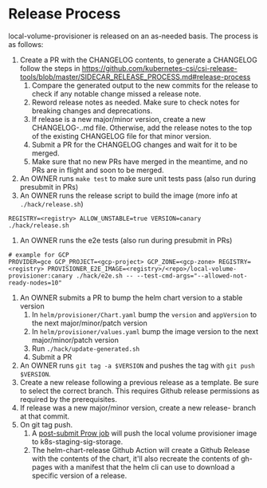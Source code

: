 # Release Process

local-volume-provisioner is released on an as-needed basis. The process is as follows:

1. Create a PR with the CHANGELOG contents, to generate a CHANGELOG follow the steps
   in https://github.com/kubernetes-csi/csi-release-tools/blob/master/SIDECAR_RELEASE_PROCESS.md#release-process
   1. Compare the generated output to the new commits for the release to check if any notable change missed a release note.
   1. Reword release notes as needed. Make sure to check notes for breaking changes and deprecations.
   1. If release is a new major/minor version, create a new CHANGELOG-<major>.<minor>.md file. Otherwise, add the release notes to the top of the existing CHANGELOG file for that minor version.
   1. Submit a PR for the CHANGELOG changes and wait for it to be merged.
   1. Make sure that no new PRs have merged in the meantime, and no PRs are in flight and soon to be merged.
1. An OWNER runs `make test` to make sure unit tests pass (also run during presubmit in PRs)
1. An OWNER runs the release script to build the image (more info at `./hack/release.sh`)

```
REGISTRY=<registry> ALLOW_UNSTABLE=true VERSION=canary ./hack/release.sh
```

1. An OWNER runs the e2e tests (also run during presubmit in PRs)

```
# example for GCP
PROVIDER=gce GCP_PROJECT=<gcp-project> GCP_ZONE=<gcp-zone> REGISTRY=<registry> PROVISIONER_E2E_IMAGE=<registry>/<repo>/local-volume-provisioner:canary ./hack/e2e.sh -- --test-cmd-args="--allowed-not-ready-nodes=10"
```

1. An OWNER submits a PR to bump the helm chart version to a stable version
   1. In `helm/provisioner/Chart.yaml` bump the `version` and `appVersion` to the next major/minor/patch version
   1. In `helm/provisioner/values.yaml` bump the image version to the next major/minor/patch version
   1. Run `./hack/update-generated.sh`
   1. Submit a PR
1. An OWNER runs `git tag -a $VERSION` and pushes the tag with `git push $VERSION`.
1. Create a new release following a previous release as a template. Be sure to select the correct branch. This requires Github release permissions as required by the prerequisites.
1. If release was a new major/minor version, create a new release-<minor> branch at that commit.
1. On git tag push.
   1. A [post-submit Prow job](https://testgrid.k8s.io/sig-storage-image-build#post-sig-storage-local-static-provisioner-push-images) will push the local volume provisioner image to k8s-staging-sig-storage.
   1. The helm-chart-release Github Action will create a Github Release with the contents of the chart, it'll also recreate
      the contents of gh-pages with a manifest that the helm cli can use to download a specific version of a release.

